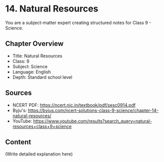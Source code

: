# 14. Natural Resources

You are a subject-matter expert creating structured notes for Class 9 - Science.

## Chapter Overview
- Title: Natural Resources
- Class: 9
- Subject: Science
- Language: English
- Depth: Standard school level

## Sources
- NCERT PDF: https://ncert.nic.in/textbook/pdf/sesc0914.pdf
- Byju's: https://byjus.com/ncert-solutions-class-9-science/chapter-14-natural-resources/
- YouTube: https://www.youtube.com/results?search_query=natural-resources+class+9+science

## Content
(Write detailed explanation here)
